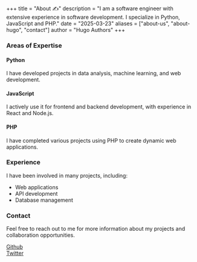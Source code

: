 +++
title = "About ✍️"
description = "I am a software engineer with extensive experience in software development. I specialize in Python, JavaScript and PHP."
date = "2025-03-23"
aliases = ["about-us", "about-hugo", "contact"]
author = "Hugo Authors"
+++

### Areas of Expertise
#### Python
I have developed projects in data analysis, machine learning, and web development.

#### JavaScript
I actively use it for frontend and backend development, with experience in React and Node.js.

#### PHP
I have completed various projects using PHP to create dynamic web applications.

### Experience
I have been involved in many projects, including:

- Web applications
- API development
- Database management

### Contact
Feel free to reach out to me for more information about my projects and collaboration opportunities.

<a target='_blank' href='https://github.com/uiframer'>Github</a>
<br/>
<a target='_blank' href='https://twitter.com/amertoglu16'>Twitter</a>
